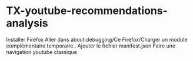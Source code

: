 # TX-youtube-recommendations-analysis

Installer Firefox
Aller dans about:debugging/Ce Firefox/Charger un module complémentaire temporaire..
Ajouter le fichier manifest.json
Faire une navigation youtube classique
